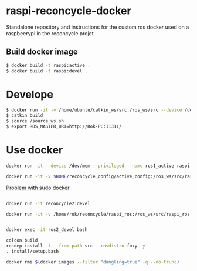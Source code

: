 # raspi-reconcycle-docker
Standalone repository and instructions for the custom ros docker used on a raspbeerypi in the reconcycle projet


## Build docker image

```sh
$ docker build -t raspi:active .
$ docker build -t raspi:devel .
```


# Develope

```sh 
$ docker run -it -v /home/ubuntu/catkin_ws/src:/ros_ws/src --device /dev/mem --privileged --name ros1_devel raspi:devel
$ catkin build
$ source /source_ws.sh
$ export ROS_MASTER_URI=http://Rok-PC:11311/
```

# Use docker

```sh
docker run -it --device /dev/mem --privileged --name ros1_active raspi:active
```

```sh
docker run -it -v $HOME/reconcycle_config/active_config:/ros_ws/src/raspi_ros/active_config --device /dev/mem --privileged --name ros1_active raspi:active
```



[Problem with sudo docker](https://docs.docker.com/engine/install/linux-postinstall/)



```sh

docker run -it reconcycle2:devel

docker run -it -v /home/rok/reconcycle/raspi_ros:/ros_ws/src/raspi_ros --name ros2_devel reconcycle2:devel 


docker exec -it ros2_devel bash

colcon build
rosdep install -i --from-path src --rosdistro foxy -y
. install/setup.bash


```


```sh
docker rmi $(docker images --filter "dangling=true" -q --no-trunc)
```




